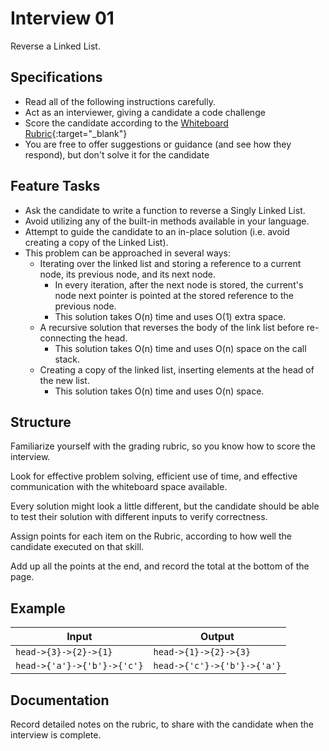# Interview 01

Reverse a Linked List.

## Specifications

- Read all of the following instructions carefully.
- Act as an interviewer, giving a candidate a code challenge
- Score the candidate according to the [Whiteboard Rubric](https://docs.google.com/spreadsheets/d/1scthkmARfzAFZrSYAp6LA2coOaoWUWbSzMbtIU4jcHw){:target="_blank"}
- You are free to offer suggestions or guidance (and see how they respond),  but don't solve it for the candidate

## Feature Tasks

- Ask the candidate to write a function to reverse a Singly Linked List.
- Avoid utilizing any of the built-in methods available in your language.
- Attempt to guide the candidate to an in-place solution (i.e. avoid creating a copy of the Linked List).
- This problem can be approached in several ways:
  - Iterating over the linked list and storing a reference to a current node, its previous node, and its next node.
    - In every iteration, after the next node is stored, the current's node next pointer is pointed at the stored reference to the previous node.
    - This solution takes O(n) time and uses O(1) extra space.
  - A recursive solution that reverses the body of the link list before re-connecting the head.
    - This solution takes O(n) time and uses O(n) space on the call stack.
  - Creating a copy of the linked list, inserting elements at the head of the new list.
    - This solution takes O(n) time and uses O(n) space.

## Structure

Familiarize yourself with the grading rubric, so you know how to score the interview.

Look for effective problem solving, efficient use of time, and effective communication with the whiteboard space available.

Every solution might look a little different, but the candidate should be able to test their solution with different inputs to verify correctness.

Assign points for each item on the Rubric, according to how well the candidate executed on that skill.

Add up all the points at the end, and record the total at the bottom of the page.

## Example

| Input | Output |
|-----|----|
| `head->{3}->{2}->{1}` | `head->{1}->{2}->{3}` |
| `head->{'a'}->{'b'}->{'c'}` | `head->{'c'}->{'b'}->{'a'}` |

## Documentation

Record detailed notes on the rubric, to share with the candidate when the interview is complete.

